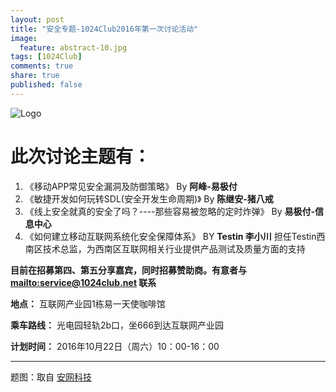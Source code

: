 ```yaml
---
layout: post
title: "安全专题-1024Club2016年第一次讨论活动"
image:
  feature: abstract-10.jpg
tags: [1024Club]
comments: true
share: true
published: false
---
```


![Logo](http://pic.yupoo.com/peigen123_v/FSyZmKtI/medium.jpg)

# 此次讨论主题有：
1. 《移动APP常见安全漏洞及防御策略》 By **阿峰-易极付**
2. 《敏捷开发如何玩转SDL(安全开发生命周期)》 By **陈继安-猪八戒**
3. 《线上安全就真的安全了吗？----那些容易被忽略的定时炸弹》 By **易极付-信息中心**
4. 《如何建立移动互联网系统化安全保障体系》  BY  **Testin 李小川**
担任Testin西南区技术总监，为西南区互联网相关行业提供产品测试及质量方面的支持

**目前在招募第四、第五分享嘉宾，同时招募赞助商。有意者与 <mailto:service@1024club.net> 联系**

**地点：** 互联网产业园1栋易一天使咖啡馆

**乘车路线：** 光电园轻轨2b口，坐666到达互联网产业园

**计划时间：** 2016年10月22日（周六）10：00-16：00



---
题图：取自 [安网科技](http://www.anwangkeji.com/anwang/xinwenzhongxin/anquanxinwen/2014/0522/138.html)

